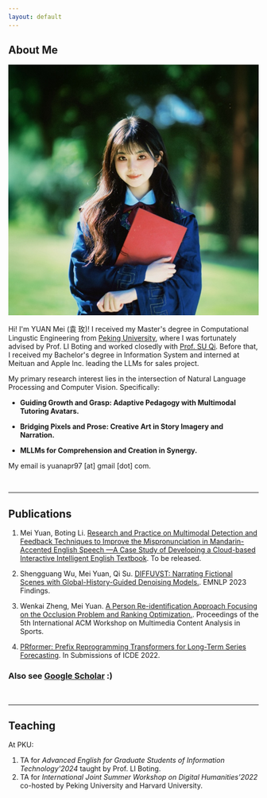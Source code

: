 ```yaml
---
layout: default
---
```


## About Me

<img class="profile-picture" src="imgs/profile.jpeg">

Hi! I'm YUAN Mei (<font face="KAI">袁 玫</font>)! I received my Master's degree in Computational Lingustic Engineering from <a href="https://english.pku.edu.cn">Peking University</a>, where I was fortunately advised by Prof. LI Boting and worked closedly with <a href="https://scholar.google.com.hk/citations?user=9f4JUrUAAAAJ&hl=en">Prof. SU Qi</a>. Before that, I received my Bachelor's degree in Information System and interned at Meituan and Apple Inc. leading the LLMs for sales project.

My primary research interest lies in the intersection of Natural Language Processing and Computer Vision. Specifically:

- **Guiding Growth and Grasp: Adaptive Pedagogy with Multimodal Tutoring Avatars.** 

- **Bridging Pixels and Prose: Creative Art in Story Imagery and Narration.** 
  
- **MLLMs for Comprehension and Creation in Synergy.** 


My email is yuanapr97 [at] gmail [dot] com.  


<br />

****

## Publications

1. Mei Yuan, Boting Li. [Research and Practice on Multimodal Detection and Feedback Techniques to Improve the Mispronunciation in Mandarin-Accented English Speech —A Case Study of Developing a Cloud-based Interactive Intelligent English Textbook](). To be released.

2. Shengguang Wu, Mei Yuan, Qi Su. [DIFFUVST: Narrating Fictional Scenes with Global-History-Guided Denoising Models.](https://arxiv.org/pdf/2312.07066v1). EMNLP 2023 Findings.

3. Wenkai Zheng, Mei Yuan. [A Person Re-identification Approach Focusing on the Occlusion Problem and Ranking Optimization.](https://dl.acm.org/doi/abs/10.1145/3552437.3555692). Proceedings of the 5th International ACM Workshop on Multimedia Content Analysis in Sports.

4. [PRformer: Prefix Reprogramming Transformers for Long-Term Series Forecasting](https://drive.google.com/file/d/1TxNETEoq7TEk3mdcXLK1xBS4mGOYvzY8/view). In Submissions of ICDE 2022.


### Also see [Google Scholar](https://scholar.google.com/citations?user=q4kZ8WMAAAAJ&hl=en) :)  


&nbsp;

****

## Teaching
At PKU:
1. TA for *Advanced English for Graduate Students of Information Technology'2024* taught by Prof. LI Boting.
2. TA for *International Joint Summer Workshop on Digital Humanities’2022* co-hosted by Peking University and Harvard University.

<br />




